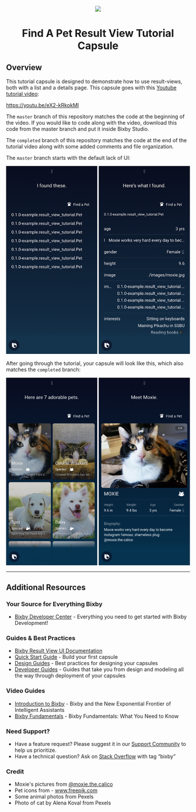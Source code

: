 <p align="Center">
  <img src="https://bixbydevelopers.com/dev/docs-assets/resources/dev-guide/bixby_logo_github-11221940070278028369.png">
  <br/>
  <h1 align="Center">Find A Pet Result View Tutorial Capsule</h1>
</p>

## Overview

This tutorial capsule is designed to demonstrate how to use result-views, both with a list and a details page. This capsule goes with this [Youtube tutorial video](https://youtu.be/eX2-kRkokMI):

https://youtu.be/eX2-kRkokMI

The `master` branch of this repository matches the code at the beginning of the video. If you would like to code along with the video, download this code from the master branch and put it inside Bixby Studio.

The `completed` branch of this repository matches the code at the end of the tutorial video along with some added comments and file organization.

The `master` branch starts with the default lack of UI:

![Screenshot-before](/assets/readme/ss-before.png)

After going through the tutorial, your capsule will look like this, which also matches the `completed` branch:

![Screenshot-after](/assets/readme/ss-after.png)

---

## Additional Resources

### Your Source for Everything Bixby

- [Bixby Developer Center](http://bixbydevelopers.com) - Everything you need to get started with Bixby Development!

### Guides & Best Practices

- [Bixby Result View UI Documentation](https://bixbydevelopers.com/dev/docs/reference/type/layout.content.section.content)
- [Quick Start Guide](https://bixbydevelopers.com/dev/docs/get-started/quick-start) - Build your first capsule
- [Design Guides](https://bixbydevelopers.com/dev/docs/dev-guide/design-guides) - Best practices for designing your capsules
- [Developer Guides](https://bixbydevelopers.com/dev/docs/dev-guide/developers) - Guides that take you from design and modeling all the way through deployment of your capsules

### Video Guides

- [Introduction to Bixby](https://youtu.be/DFvpK4PosvI) - Bixby and the New Exponential Frontier of Intelligent Assistants
- [Bixby Fundamentals](https://bixby.developer.samsung.com/newsroom/en-us/22/01/2019/Teaching-Bixby-Fundamentals-What-You-Need-to-Know) - Bixby Fundamentals: What You Need to Know

### Need Support?

- Have a feature request? Please suggest it in our [Support Community](https://support.bixbydevelopers.com/hc/en-us/community/topics/360000183273-Feature-Requests) to help us prioritize.
- Have a technical question? Ask on [Stack Overflow](https://stackoverflow.com/questions/tagged/bixby) with tag “bixby”

### Credit

- Moxie's pictures from [@moxie.the.calico](https://www.instagram.com/moxie.the.calico/)
- Pet icons from - www.freepik.com
- Some animal photos from Pexels
- Photo of cat by Alena Koval from Pexels
